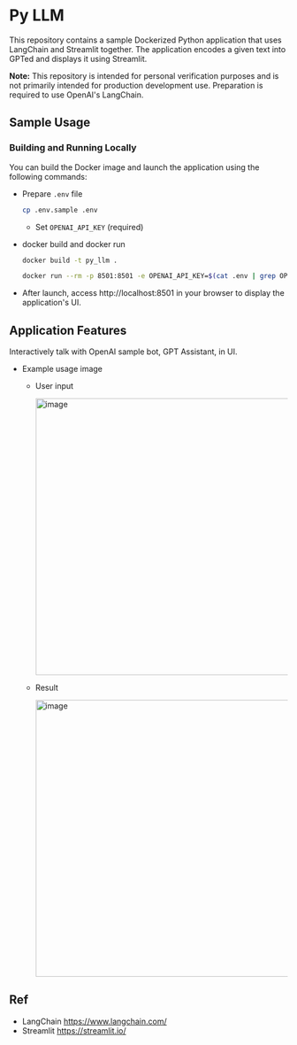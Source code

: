 # Py LLM

This repository contains a sample Dockerized Python application that uses LangChain and Streamlit together. The application encodes a given text into GPTed and displays it using Streamlit.

__Note:__ This repository is intended for personal verification purposes and is not primarily intended for production development use. Preparation is required to use OpenAI's LangChain.

## Sample Usage

### Building and Running Locally

You can build the Docker image and launch the application using the following commands:

- Prepare `.env` file

  ```sh
  cp .env.sample .env
  ```

  - Set `OPENAI_API_KEY` (required)

- docker build and docker run

  ```sh
  docker build -t py_llm .
  ```

  ```sh
  docker run --rm -p 8501:8501 -e OPENAI_API_KEY=$(cat .env | grep OPENAI_API_KEY | cut -d '=' -f2) py_llm
  ```

- After launch, access http://localhost:8501 in your browser to display the application's UI.

## Application Features

Interactively talk with OpenAI sample bot, GPT Assistant, in UI.

- Example usage image

  - User input

    <img width="500" alt="image" src="https://github.com/miolab/py_llm/assets/33124627/0fb5be33-ced1-4cdd-bb00-c39e05ee5bb1">

  - Result

    <img width="500" alt="image" src="https://github.com/miolab/py_llm/assets/33124627/8accdcfc-0ef8-4850-a69c-19576bb80018">

## Ref

- LangChain https://www.langchain.com/
- Streamlit https://streamlit.io/

